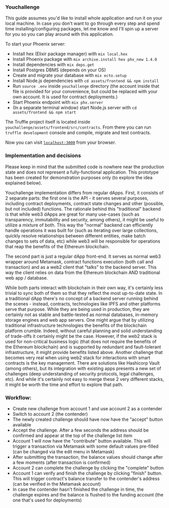 ### Youchallenge

This guide assumes you'd like to install whole application and run it on your local machine. In case you don't want to go through every step and spend time installing/configuring packages, let me know and I'll spin up a server for you so you can play around with this application.

To start your Phoenix server:
  * Install hex (Elixir package manager) with `mix local.hex`
  * Install Phoenix package with `mix archive.install hex phx_new 1.4.0`
  * Install dependencies with `mix deps.get`
  * Install Postgres DBMS (depends on your OS)
  * Create and migrate your database with `mix ecto.setup`
  * Install Node.js dependencies with `cd assets/frontend && npm install`
  * Run `source .env` inside `youchallenge` directory (the account inside that file is provided for your convenience, but could be replaced with your own account. It is used for contract deployments.)
  * Start Phoenix endpoint with `mix phx.server`
  * (In a separate terminal window) start Node.js server with `cd assets/frontend && npm start`

The Truffle project itself is located inside `youchallenge/assets/frontend/src/contracts`. From there you can run `truffle development` console and compile, migrate and test contracts.

Now you can visit [`localhost:3000`](http://localhost:3000) from your browser.

### Implementation and decisions

Please keep in mind that the submitted code is nowhere near the production state and does not represent a fully-functional application. This prototype has been created for demonstration purposes only (to explore the idea explained below).

Youchallenge implementation differs from regular dApps. First, it consists of 2 separate parts: the first one is the API - it serves several purposes, including contract deployments, contract state changes and other (possible, but not included) functions. The rationale behind this "traditional" backend is that while web3 dApps are great for many use-cases (such as transparency, immutability and security, among others), it might be useful to utilize a mixture of both. This way the "normal" backend can efficiently handle operations it was built for (such as iterating over large collections, quickly resolve relationships between different entities, make batch changes to sets of data, etc) while web3 will be responsible for operations that reap the benefits of the Ethereum blockchain.

The second part is just a regular dApp front-end. It serves as normal web3 wrapper around Metamask, contract functions execution (both call and transaction) and as a web2 client that "talks" to the backend server. This way the client relies on data from the Ethereum blockchain AND traditional web app / database.

While both parts interact with blockchain in their own way, it's certainly less trivial to sync both of them so that they reflect the most up-to-date state. In a traditional dApp there's no concept of a backend server running behind the scenes - instead, contracts, technologies like IPFS and other platforms serve that purpose. While they are being used in production, they are certainly not as stable and battle-tested as normal databases, in-memory storage engines and web app servers.
One might argue that by utilizing traditional infrastructure technologies the benefits of the blockchain platform crumble. Indeed, without careful planning and solid understanding of trade-offs it certainly might be the case. However, if the web2 stack is used for non-critical business logic (that does not require the benefits of the Ethereum blockchain) and is supported by redundant and fault-tolerant infrastructure, it might provide benefits listed above. Another challenge that becomes very real when using web2 stack for interactions with smart contracts is the key management. There are solutions like Hashicorp Vault (among others), but its integration with existing apps presents a new set of challenges (deep understanding of security protocols, legal challenges, etc). And while it's certainly not easy to merge these 2 very different stacks, it might be worth the time and effort to explore that path.

### Workflow:

* Create new challenge from account 1 and use account 2 as a contender
* Switch to account 2 (the contender)
* The newly created challenge should have now have the "accept" button available
* Accept the challenge. After a few seconds the address should be confirmed and appear at the top of the challenge list item
* Account 1 will now have the "contribute" button available. This will trigger a transaction via Metamask with some default values pre-filled (can be changed via the edit menu in Metamask)
* After submitting the transaction, the balance values should change after a few moments (after transaction is confirmed)
* Account 2 can complete the challenge by clicking the "complete" button
* Account 1 can verify and finish the challenge by clicking "finish" button. This will trigger contract's balance transfer to the contender's address (can be verified in the Metamask account)
* In case the contender hasn't finished the challenge in time, the challenge expires and the balance is flushed to the funding account (the one that's used for deployments)

